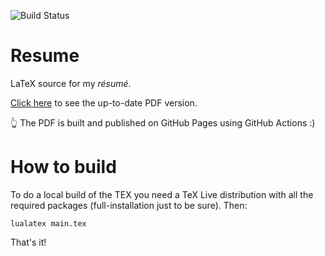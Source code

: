 ![Build Status](https://github.com/gerardbosch/resume/actions/workflows/deploy-pdf.yml/badge.svg)

# Resume

LaTeX source for my _résumé_.

[Click here](https://gerardbosch.github.io/resume) to see the up-to-date PDF version.

👆 The PDF is built and published on GitHub Pages using GitHub Actions :)

# How to build

To do a local build of the TEX you need a TeX Live distribution with all the required packages (full-installation just
to be sure).
Then:

```shell
lualatex main.tex
```

That's it!
